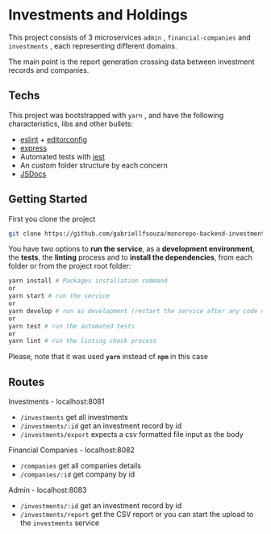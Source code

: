# Investments and Holdings

This project consists of 3 microservices `admin` , `financial-companies` and `investments` , each representing different domains.

The main point is the report generation crossing data between investment records and companies.

## Techs

This project was bootstrapped with `yarn` , and have the following characteristics, libs and other bullets:

- [eslint](https://eslint.org/) + [editorconfig](https://editorconfig.org/)
- [express](https://expressjs.com/)
- Automated tests with [jest](https://jestjs.io/)
- An custom folder structure by each concern
- [JSDocs](https://jsdoc.app/)

## Getting Started

First you clone the project

```bash
git clone https://github.com/gabriellfsouza/monorepo-backend-investments
```

You have two options to **run the service**, as a **development environment**, the **tests**, the **linting** process and to **install the dependencies**, from each folder or from the project root folder:

```bash
yarn install # Packages installation command
or
yarn start # run the service
or
yarn develop # run as development (restart the service after any code change)
or
yarn test # run the automated tests
or
yarn lint # run the linting check process
```

Please, note that it was used **`yarn`** instead of **`npm`** in this case

## Routes

Investments - localhost:8081

- `/investments` get all investments
- `/investments/:id` get an investment record by id
- `/investments/export` expects a csv formatted file input as the body

Financial Companies - localhost:8082

- `/companies` get all companies details
- `/companies/:id` get company by id

Admin - localhost:8083

- `/investments/:id` get an investment record by id
- `/investments/report` get the CSV report or you can start the upload to the `investments` service
